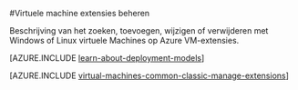 <properties
 pageTitle="Virtuele machine extensies beheren | Microsoft Azure"
 description="Beschrijving van het toevoegen, zoeken, bijwerken en verwijderen-uitbreidingen voor Azure virtuele machines in de klassieke implementatiemodel."
 services="virtual-machines-linux"
 documentationCenter=""
 authors="squillace"
 manager="timlt"
 editor=""
 tags="azure-service-management"/>
<tags
 ms.service="virtual-machines-linux"
 ms.devlang="na"
 ms.topic="article"
 ms.tgt_pltfrm="vm-linux"
 ms.workload="infrastructure-services"
 ms.date="08/29/2016"
 ms.author="rasquill"/>

#<a name="manage-virtual-machine-extensions"></a>Virtuele machine extensies beheren

Beschrijving van het zoeken, toevoegen, wijzigen of verwijderen met Windows of Linux virtuele Machines op Azure VM-extensies.

[AZURE.INCLUDE [learn-about-deployment-models](../../includes/learn-about-deployment-models-classic-include.md)]

[AZURE.INCLUDE [virtual-machines-common-classic-manage-extensions](../../includes/virtual-machines-common-classic-manage-extensions.md)]
